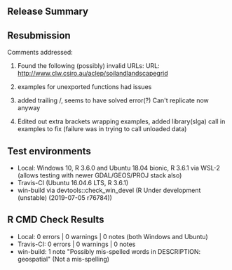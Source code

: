 ## Release Summary

## Resubmission 

Comments addressed:

  1. Found the following (possibly) invalid URLs:
     URL: http://www.clw.csiro.au/aclep/soilandlandscapegrid
  2. examples for unexported functions had issues

  1. added trailing /, seems to have solved error(?) Can't replicate now anyway
  2. Edited out extra brackets wrapping examples, added library(slga) call in examples to fix (failure was in trying to call unloaded data)

## Test environments

  * Local: Windows 10, R 3.6.0 and Ubuntu 18.04 bionic, R 3.6.1 via WSL-2 (allows testing with newer GDAL/GEOS/PROJ stack also)
  * Travis-CI (Ubuntu 16.04.6 LTS, R 3.6.1)
  * win-build via devtools::check_win_devel (R Under development (unstable) (2019-07-05 r76784))

## R CMD Check Results

  * Local: 0 errors | 0 warnings | 0 notes (both Windows and Ubuntu)
  * Travis-CI:  0 errors | 0 warnings | 0 notes
  * win-build: 1 note "Possibly mis-spelled words in DESCRIPTION: geospatial" (Not a mis-spelling)
